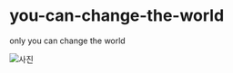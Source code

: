# you-can-change-the-world

only you can change the world

![사진](http://i.quoteaddicts.com/media/quotes/2/72038-quotes-about-change-the-world.jpg)
